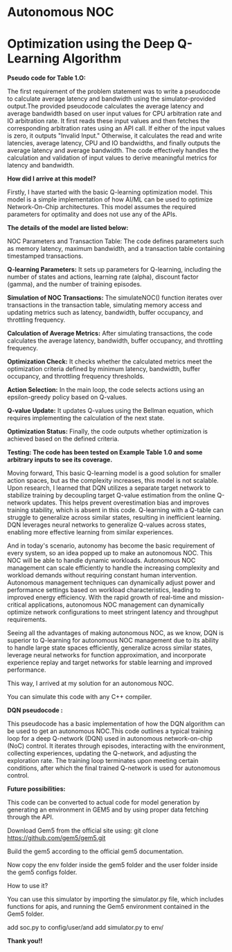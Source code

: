 # Autonomous NOC
# Optimization using the Deep Q-Learning Algorithm

**Pseudo code for Table 1.O:**

The first requirement of the problem statement was to write a pseudocode to calculate average latency and bandwidth using the simulator-provided output.The provided pseudocode calculates the average latency and average bandwidth based on user input values for CPU arbitration rate and IO arbitration rate. It first reads these input values and then fetches the corresponding arbitration rates using an API call. If either of the input values is zero, it outputs "Invalid Input." Otherwise, it calculates the read and write latencies, average latency, CPU and IO bandwidths, and finally outputs the average latency and average bandwidth. The code effectively handles the calculation and validation of input values to derive meaningful metrics for latency and bandwidth.

**How did I arrive at this model?**

Firstly, I have started with the basic Q-learning optimization model. This model is a simple implementation of how AI/ML can be used to optimize Network-On-Chip architectures. This model assumes the required parameters for optimality and does not use any of the APIs.

**The details of the model are listed below:**

NOC Parameters and Transaction Table: The code defines parameters such as memory latency, maximum bandwidth, and a transaction table containing timestamped transactions.

**Q-learning Parameters:** It sets up parameters for Q-learning, including the number of states and actions, learning rate (alpha), discount factor (gamma), and the number of training episodes.

**Simulation of NOC Transactions:** The simulateNOC() function iterates over transactions in the transaction table, simulating memory access and updating metrics such as latency, bandwidth, buffer occupancy, and throttling frequency.

**Calculation of Average Metrics:** After simulating transactions, the code calculates the average latency, bandwidth, buffer occupancy, and throttling frequency.

**Optimization Check:** It checks whether the calculated metrics meet the optimization criteria defined by minimum latency, bandwidth, buffer occupancy, and throttling frequency thresholds.

**Action Selection:** In the main loop, the code selects actions using an epsilon-greedy policy based on Q-values.

**Q-value Update:** It updates Q-values using the Bellman equation, which requires implementing the calculation of the next state.

**Optimization Status:** Finally, the code outputs whether optimization is achieved based on the defined criteria.

**Testing: The code has been tested on Example Table 1.0 and some arbitrary inputs to see its coverage.**

Moving forward, This basic Q-learning model is a good solution for smaller action spaces, but as the complexity increases, this model is not scalable. Upon research, I learned that DQN utilizes a separate target network to stabilize training by decoupling target Q-value estimation from the online Q-network updates. This helps prevent overestimation bias and improves training stability, which is absent in this code. Q-learning with a Q-table can struggle to generalize across similar states, resulting in inefficient learning. DQN leverages neural networks to generalize Q-values across states, enabling more effective learning from similar experiences.

And in today's scenario, autonomy has become the basic requirement of every system, so an idea popped up to make an autonomous NOC. This NOC will be able to handle dynamic workloads. Autonomous NOC management can scale efficiently to handle the increasing complexity and workload demands without requiring constant human intervention. Autonomous management techniques can dynamically adjust power and performance settings based on workload characteristics, leading to improved energy efficiency. With the rapid growth of real-time and mission-critical applications, autonomous NOC management can dynamically optimize network configurations to meet stringent latency and throughput requirements.

Seeing all the advantages of making autonomous NOC, as we know, DQN is superior to Q-learning for autonomous NOC management due to its ability to handle large state spaces efficiently, generalize across similar states, leverage neural networks for function approximation, and incorporate experience replay and target networks for stable learning and improved performance. 

This way, I arrived at my solution for an autonomous NOC.

You can simulate this code with any C++ compiler.

**DQN pseudocode :**

This pseudocode has a basic implementation of how the DQN algorithm can be used to get an autonomous NOC.This code outlines a typical training loop for a deep Q-network (DQN) used in autonomous network-on-chip (NoC) control. It iterates through episodes, interacting with the environment, collecting experiences, updating the Q-network, and adjusting the exploration rate. The training loop terminates upon meeting certain conditions, after which the final trained Q-network is used for autonomous control.

**Future possibilities:**

This code can be converted to actual code for model generation by generating an environment in GEM5 and by using proper data fetching through the API. 

Download Gem5 from the official site using: git clone https://github.com/gem5/gem5.git

Build the gem5 according to the official gem5 documentation.

Now copy the env folder inside the gem5 folder and the user folder inside the gem5 configs folder.

How to use it?

You can use this simulator by importing the simulator.py file, which includes functions for apis, and running the Gem5 environment contained in the Gem5 folder.

add soc.py to config/user/and add simulator.py to env/

**Thank you!!**
 
 


